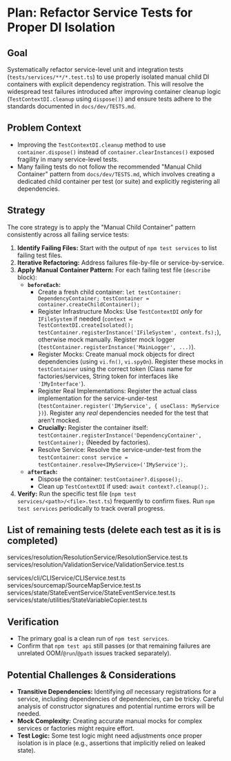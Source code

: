 # Plan: Refactor Service Tests for Proper DI Isolation

## Goal

Systematically refactor service-level unit and integration tests (`tests/services/**/*.test.ts`) to use properly isolated manual child DI containers with explicit dependency registration. This will resolve the widespread test failures introduced after improving container cleanup logic (`TestContextDI.cleanup` using `dispose()`) and ensure tests adhere to the standards documented in `docs/dev/TESTS.md`.

## Problem Context

- Improving the `TestContextDI.cleanup` method to use `container.dispose()` instead of `container.clearInstances()` exposed fragility in many service-level tests.
- Many failing tests do not follow the recommended "Manual Child Container" pattern from `docs/dev/TESTS.md`, which involves creating a dedicated child container per test (or suite) and explicitly registering all dependencies.

## Strategy

The core strategy is to apply the "Manual Child Container" pattern consistently across all failing service tests:

1.  **Identify Failing Files:** Start with the output of `npm test services` to list failing test files.
2.  **Iterative Refactoring:** Address failures file-by-file or service-by-service.
3.  **Apply Manual Container Pattern:** For each failing test file (`describe` block):
    *   **`beforeEach`:**
        *   Create a fresh child container: `let testContainer: DependencyContainer; testContainer = container.createChildContainer();`
        *   Register Infrastructure Mocks: Use `TestContextDI` *only* for `IFileSystem` if needed (`context = TestContextDI.createIsolated(); testContainer.registerInstance('IFileSystem', context.fs);`), otherwise mock manually. Register mock logger (`testContainer.registerInstance('MainLogger', ...)`).
        *   Register Mocks: Create manual mock objects for direct dependencies (using `vi.fn()`, `vi.spyOn`). Register these mocks in `testContainer` using the correct token (Class name for factories/services, String token for interfaces like `'IMyInterface'`).
        *   Register Real Implementations: Register the actual class implementation for the service-under-test (`testContainer.register('IMyService', { useClass: MyService })`). Register any *real* dependencies needed for the test that aren't mocked.
        *   **Crucially:** Register the container itself: `testContainer.registerInstance('DependencyContainer', testContainer);` (Needed by factories).
        *   Resolve Service: Resolve the service-under-test from the `testContainer`: `const service = testContainer.resolve<IMyService>('IMyService');`.
    *   **`afterEach`:**
        *   Dispose the container: `testContainer?.dispose();`.
        *   Clean up `TestContextDI` if used: `await context?.cleanup();`.
4.  **Verify:** Run the specific test file (`npm test services/<path>/<file>.test.ts`) frequently to confirm fixes. Run `npm test services` periodically to track overall progress.


## List of remaining tests (delete each test as it is is completed)

services/resolution/ResolutionService/ResolutionService.test.ts
services/resolution/ValidationService/ValidationService.test.ts

services/cli/CLIService/CLIService.test.ts
services/sourcemap/SourceMapService.test.ts
services/state/StateEventService/StateEventService.test.ts
services/state/utilities/StateVariableCopier.test.ts

## Verification

-   The primary goal is a clean run of `npm test services`.
-   Confirm that `npm test api` still passes (or that remaining failures are unrelated OOM/`@run`/`@path` issues tracked separately).

## Potential Challenges & Considerations

-   **Transitive Dependencies:** Identifying *all* necessary registrations for a service, including dependencies of dependencies, can be tricky. Careful analysis of constructor signatures and potential runtime errors will be needed.
-   **Mock Complexity:** Creating accurate manual mocks for complex services or factories might require effort.
-   **Test Logic:** Some test logic might need adjustments once proper isolation is in place (e.g., assertions that implicitly relied on leaked state).
